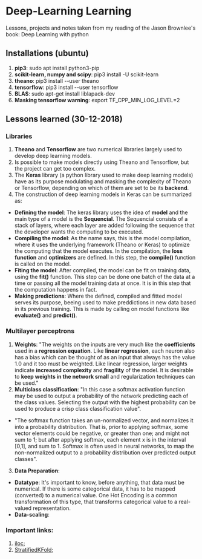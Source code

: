 # Deep-Learning Learning
Lessons, projects and notes taken from my reading of the Jason Brownlee's book: Deep Learning with python

## Installations (ubuntu)
1. **pip3**: sudo apt install python3-pip
2. **scikit-learn, numpy and scipy**: pip3 install -U scikit-learn
3. **theano**: pip3 install --user theano
4. **tensorflow**: pip3 install --user tensorflow
5. **BLAS**: sudo apt-get install liblapack-dev
6. **Masking tensorflow warning**: export TF_CPP_MIN_LOG_LEVEL=2

## Lessons learned (30-12-2018)
### Libraries
1. **Theano** and **Tensorflow** are two numerical libraries largely used to develop deep learning models.
2. Is possible to make models directly using Theano and Tensorflow, but the project can get too complex.
3. The **Keras** library (a python library used to make deep learning models) have as its purpose modulating and masking the complexity of Theano or Tensorflow, depending on which of them are set to be its **backend**.
4. The construction of deep learning models in Keras can be summarized as:
- **Defining the model**: The keras library uses the idea of **model** and the main type of a model is the **Sequencial**. The Sequencial consists of a stack of layers, where each layer are added following the sequence that the developer wants the computing to be executed.
- **Compiling the model**: As the name says, this is the model compilation, where it uses the underlying framework (Theano or Keras) to optimize the computing that the model executes. In the compilation, the **loss function** and **optimizers** are defined. In this step, the **compile()** function is called on the model.
- **Fiting the model**: After compiled, the model can be fit on training data, using the **fit()** function. This step can be done one batch of the data at a time or passing all the model training data at once. It is in this step that the computation happens in fact.
- **Making predictions**: Where the defined, compiled and fitted model serves its purpose, beeing used to make preddictions in new data based in its previous training. This is made by calling on model functions like **evaluate()** and **predict()**.

### Multilayer perceptrons
1. **Weights**: "The weights on the inputs are very much like the **coefficients** used in a **regression equation**. Like **linear regression**, each neuron also has a bias which can be thought of as an input that always has the value 1.0 and it too must be weighted. Like linear regression, larger weights indicate **increased complexity** and **fragility** of the model. It is desirable to **keep weights in the network small** and regularization techniques can be used."
2. **Multiclass classification**: "In this case a softmax activation function may be used to output a probability
of the network predicting each of the class values. Selecting the output with the highest probability can be used to produce a crisp class classification value".
- "The softmax function takes an un-normalized vector, and normalizes it into a probability distribution. That is, prior to applying softmax, some vector elements could be negative, or greater than one; and might not sum to 1; but after applying softmax, each element x is in the interval [0,1], and sum to 1. Softmax is often used in neural networks, to map the non-normalized output to a probability distribution over predicted output classes".
3. **Data Preparation**:
- **Datatype**: It's important to know, before anything, that data must be numerical. If there is some categorical data, it has to be mapped (converted) to a numerical value. One Hot Encoding is a common transformation of this type, that transforms categorical value to a real-valued representation.
- **Data-scaling**:

### Important links:
1. [iloc](https://stackoverflow.com/questions/19155718/select-pandas-rows-based-on-list-index);
2. [StratifiedKFold](https://scikit-learn.org/stable/modules/generated/sklearn.model_selection.StratifiedKFold.html);
